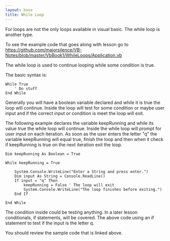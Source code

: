 ```yaml
---
layout: base
title: While Loop
---
```


For loops are not the only loops available in visual basic.  The while loop is another type.

To see the example code that goes along with lesson go to https://github.com/majorsilence/VB-Notes/blob/master/VbBook1/WhileLoops/Application.vb

The while loop is used to continue looping while some condition is true.

The basic syntax is:

```vb.net
While True
    ' Do stuff
End While
```

Generally you will have a boolean variable declared and while it is true the loop will continue.  Inside the loop will test for some condition or maybe user input and if the correct input or condition is meet the loop will exit.

The following example declares the variable keepRunning and while its value true the while loop will continue.  Inside the while loop will prompt for user input on each iteration.  As soon as the user enters the letter "q" the variable keepRunning will equal true, finish the loop and then when it check if keepRunning is true on the next iteration exit the loop.

```vb.net
Dim keepRunning As Boolean = True

While keepRunning = True

    System.Console.WriteLine("Enter a String and press enter.")
    Dim input As String = Console.ReadLine()
    If input = "q" Then
        keepRunning = False ' The loop will exit 
        System.Console.WriteLine("The loop finishes before exiting.")
    End If
        
End While
```

The condition inside could be testing anything.  In a later lesson conditionals, if statements, will be covered.  The above code using an if statement to test if the input is the letter q.

You should review the sample code that is linked above.

